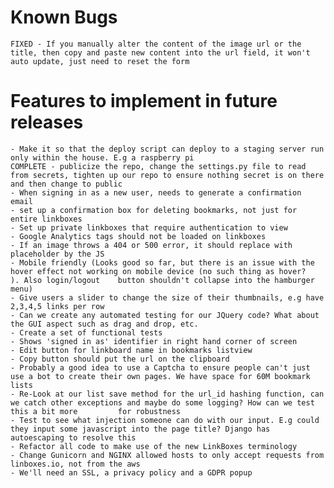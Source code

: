# Known Bugs
	FIXED - If you manually alter the content of the image url or the title, then copy and paste new content into the url field, it won't auto update, just need to reset the form 	

# Features to implement in future releases
	- Make it so that the deploy script can deploy to a staging server run only within the house. E.g a raspberry pi
	COMPLETE - publicize the repo, change the settings.py file to read from secrets, tighten up our repo to ensure nothing secret is on there and then change to public
	- When signing in as a new user, needs to generate a confirmation email
	- set up a confirmation box for deleting bookmarks, not just for entire linkboxes
	- Set up private linkboxes that require authentication to view
	- Google Analytics tags should not be loaded on linkboxes
	- If an image throws a 404 or 500 error, it should replace with placeholder by the JS
	- Mobile friendly (Looks good so far, but there is an issue with the hover effect not working on mobile device (no such thing as hover?		). Also login/logout 	button shouldn't collapse into the hamburger menu)
	- Give users a slider to change the size of their thumbnails, e.g have 2,3,4,5 links per row
	- Can we create any automated testing for our JQuery code? What about the GUI aspect such as drag and drop, etc.
	- Create a set of functional tests	
	- Shows 'signed in as' identifier in right hand corner of screen
	- Edit button for linkboard name in bookmarks listview
	- Copy button should put the url on the clipboard
	- Probably a good idea to use a Captcha to ensure people can't just use a bot to create their own pages. We have space for 60M bookmark lists
	- Re-Look at our list save method for the url_id hashing function, can we catch other exceptions and maybe do some logging? How can we test this a bit more 		for robustness 
	- Test to see what injection someone can do with our input. E.g could they input some javascript into the page title? Django has autoescaping to resolve this
	- Refactor all code to make use of the new LinkBoxes terminology
	- Change Gunicorn and NGINX allowed hosts to only accept requests from linboxes.io, not from the aws
	- We'll need an SSL, a privacy policy and a GDPR popup